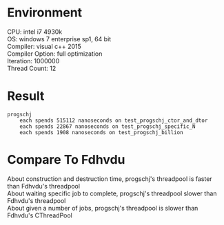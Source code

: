 # Environment
CPU: intel i7 4930k<br>
OS: windows 7 enterprise sp1, 64 bit<br>
Compiler: visual c++ 2015<br>
Compiler Option: full optimization<br>
Iteration: 1000000<br>
Thread Count: 12
# Result
	progschj
		each spends 515112 nanoseconds on test_progschj_ctor_and_dtor
		each spends 22867 nanoseconds on test_progschj_specific_N
		each spends 1908 nanoseconds on test_progschj_billion
# Compare To Fdhvdu
About construction and destruction time, progschj's threadpool is faster than Fdhvdu's threadpool<br>
About waiting specific job to complete, progschj's threadpool slower than Fdhvdu's threadpool<br>
About given a number of jobs, progschj's threadpool is slower than Fdhvdu's CThreadPool
